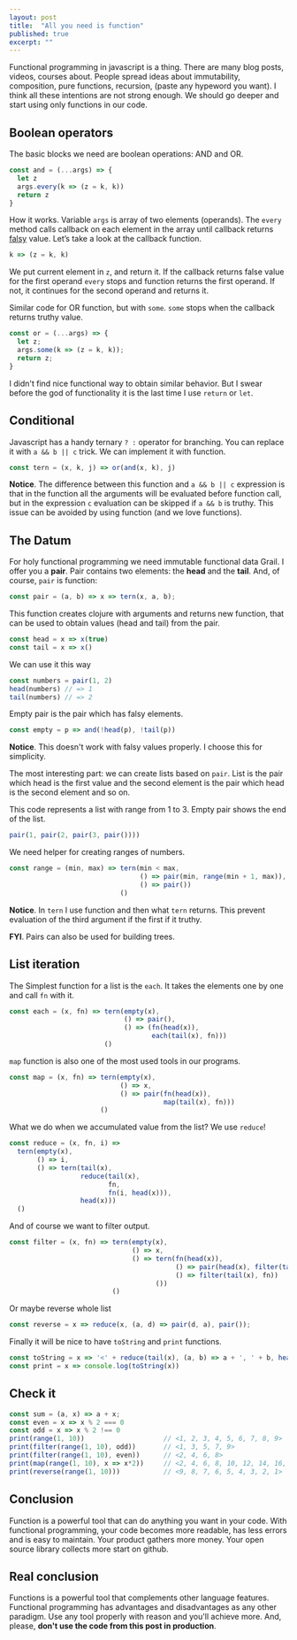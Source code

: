 ```yaml
---
layout: post
title:  "All you need is function"
published: true
excerpt: ""
---
```


Functional programming in javascript is a thing. There are many blog posts, videos, courses about.
People spread ideas about immutability, composition, pure functions, recursion, (paste any hypeword you want).
I think all these intentions are not strong enough.
We should go deeper and start using only functions in our code.

## Boolean operators

The basic blocks we need are boolean operations: AND and OR.

```javascript
const and = (...args) => {
  let z
  args.every(k => (z = k, k))
  return z
}
```
How it works. Variable `args` is array of two elements (operands).
The `every` method calls callback on each element in the array until callback returns
[falsy](https://developer.mozilla.org/en-US/docs/Glossary/Falsy) value. Let’s take a look at the callback function.

```javascript
k => (z = k, k)
```
We put current element in `z`, and return it.
If the callback returns false value for the first operand `every` stops and function
returns the first operand.
If not, it continues for the second operand and returns it.

Similar code for OR function, but with `some`. `some` stops when the callback returns
truthy value.

```javascript
const or = (...args) => {
  let z;
  args.some(k => (z = k, k));
  return z;
}
```

I didn't find  nice functional way to obtain similar behavior.
But I swear before the god of functionality it is the last time I use `return` or `let`.

## Conditional

Javascript has a handy ternary `? :` operator for branching.
You can replace it with `a && b || c` trick.
We can implement it with function.

```javascript
const tern = (x, k, j) => or(and(x, k), j)
```

**Notice**. The difference between this function and `a && b || c` expression
is that in the function all the arguments will be evaluated before function call,
but in the expression `c` evaluation can be skipped if `a && b` is truthy.
This issue can be avoided by using function (and we love functions).

## The Datum

For holy functional programming we need immutable functional data Grail.
I offer you a **pair**. Pair contains two elements: the **head** and the **tail**.
And, of course, `pair` is function:

```javascript
const pair = (a, b) => x => tern(x, a, b);
```

This function creates clojure with arguments and returns new function,
that can be used to obtain values (head and tail) from the pair.

```javascript
const head = x => x(true)
const tail = x => x()
```

We can use it this way

```javascript
const numbers = pair(1, 2)
head(numbers) // => 1
tail(numbers) // => 2
```

Empty pair is the pair which has falsy elements.

```javascript
const empty = p => and(!head(p), !tail(p))
```

**Notice**. This doesn't work with falsy values properly.
I choose this for simplicity.

The most interesting part: we can create lists based on `pair`.
List is the pair which head is the first value and the second element is the pair which
head is the second element and so on.

This code represents a list with range from 1 to 3. Empty pair shows the end of the list.

```javascript
pair(1, pair(2, pair(3, pair())))
```

We need helper for creating ranges of numbers.

```javascript
const range = (min, max) => tern(min < max,
                                 () => pair(min, range(min + 1, max)),
                                 () => pair())
                            ()
```

**Notice**. In `tern` I use function and then what `tern` returns.
This prevent evaluation of the third argument if the first if it truthy.

**FYI**. Pairs can also  be used for building trees.

## List iteration

The Simplest function for a list is the `each`. It takes the elements one by one and call `fn` with it.

```javascript
const each = (x, fn) => tern(empty(x),
                             () => pair(),
                             () => (fn(head(x)),
                                    each(tail(x), fn)))
                        ()
```

`map` function is also one of the most used tools in our programs.


```javascript
const map = (x, fn) => tern(empty(x),
                            () => x,
                            () => pair(fn(head(x)),
                                       map(tail(x), fn)))
                       ()
```

What we do when we accumulated value from the list? We use `reduce`!

```javascript
const reduce = (x, fn, i) =>
  tern(empty(x),
       () => i,
       () => tern(tail(x),
                  reduce(tail(x),
                         fn,
                         fn(i, head(x))),
                  head(x)))
  ()
```

And of course we want to filter output.

```javascript
const filter = (x, fn) => tern(empty(x),
                               () => x,
                               () => tern(fn(head(x)),
                                          () => pair(head(x), filter(tail(x), fn)),
                                          () => filter(tail(x), fn))
                                     ())
                          ()
```

Or maybe reverse whole list

```javascript
const reverse = x => reduce(x, (a, d) => pair(d, a), pair());
```

Finally it will be nice to have `toString` and `print` functions.

```javascript
const toString = x => '<' + reduce(tail(x), (a, b) => a + ', ' + b, head(x)) + '>'
const print = x => console.log(toString(x))
```

## Check it

```javascript
const sum = (a, x) => a + x;
const even = x => x % 2 === 0
const odd = x => x % 2 !== 0
print(range(1, 10))                    // <1, 2, 3, 4, 5, 6, 7, 8, 9>
print(filter(range(1, 10), odd))       // <1, 3, 5, 7, 9>
print(filter(range(1, 10), even))      // <2, 4, 6, 8>
print(map(range(1, 10), x => x*2))     // <2, 4, 6, 8, 10, 12, 14, 16, 18>
print(reverse(range(1, 10)))           // <9, 8, 7, 6, 5, 4, 3, 2, 1>
```

## Conclusion

Function is a powerful tool that can do anything you want in your code.
With functional programming, your code becomes more readable, has less errors
and is easy to maintain. Your product  gathers more money. Your open source library
collects more start on github.

## Real conclusion

Functions is a powerful tool that complements other language features.
Functional programming has advantages and disadvantages as any other
paradigm. Use any tool properly with reason and you'll achieve more.
And, please, **don't use the code from this post in production**.



